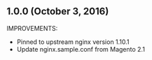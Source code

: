 ## 1.0.0 (October 3, 2016)

IMPROVEMENTS:

- Pinned to upstream nginx version 1.10.1
- Update nginx.sample.conf from Magento 2.1
